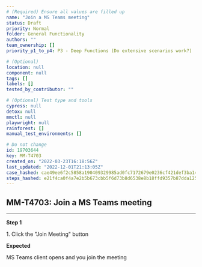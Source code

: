 ```yaml
---
# (Required) Ensure all values are filled up
name: "Join a MS Teams meeting"
status: Draft
priority: Normal
folder: General Functionality
authors: ""
team_ownership: []
priority_p1_to_p4: P3 - Deep Functions (Do extensive scenarios work?)

# (Optional)
location: null
component: null
tags: []
labels: []
tested_by_contributor: ""

# (Optional) Test type and tools
cypress: null
detox: null
mmctl: null
playwright: null
rainforest: []
manual_test_environments: []

# Do not change
id: 19703644
key: MM-T4703
created_on: "2022-03-23T16:18:56Z"
last_updated: "2022-12-01T21:13:05Z"
case_hashed: cae49ee6f2c5858a190409329985ad0fc7172679e0236cf421def3ba141d44ef7ec5133954ed96f92c0b8daa01997200
steps_hashed: e21f4ca0f4a7e2b5b673cbb5f6d73b8d6538e8b18ffd9357b87dda125f305a14fbb8515bc66ffb813726aafe788d9b63
---
```


<!-- (Auto-generated) Based on frontmatter's "key" and "name" -->

## MM-T4703: Join a MS Teams meeting

---

**Step 1**

1\. Click the "Join Meeting" button

**Expected**

MS Teams client opens and you join the meeting
